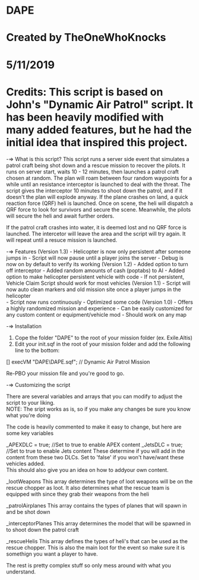 # DAPE
# Created by TheOneWhoKnocks
#
# 5/11/2019
#
# Credits: This script is based on John's "Dynamic Air Patrol" script.  It has been heavily modified with many added features, but he had the initial idea that inspired this project.

-=> What is this script?
This script runs a server side event that simulates a patrol craft being shot down and a rescue mission to recover the pilots.  It runs on server start, waits 10 - 12  minutes,
then launches a patrol craft chosen at random.  The plan will roam between four random waypoints for a while until an resistance interceptor is launched to deal with the threat.
The script gives the interceptor 10 minutes to shoot down the patrol, and if it doesn't the plan will explode anyway.  If the plane crashes on land, a quick reaction force (QRF)
heli is launched.  Once on scene, the heli will dispatch a QRF force to look for survivors and secure the scene.  Meanwhile, the pilots will secure the heli and await further orders.

If the patrol craft crashes into water, it is deemed lost and no QRF force is launched.  The intercetor will leave the area and the script will try again.  It will repeat until 
a resuce mission is launched.

-=> Features
	(Version 1.3)
	- Helicopter is now only persistent after someone jumps in
	- Script will now pause until a player joins the server
	- Debug is now on by default to verify its working
    (Version 1.2)
    - Added option to turn off interceptor
    - Added random amounts of cash (poptabs) to AI
    - Added option to make helicopter persistent vehicle with code
    - If not persistent, Vehicle Claim Script should work for most vehicles
    (Version 1.1)
    - Script will now auto clean markers and old mission site once a player jumps in the helicopter    
	- Script now runs continuously
	- Optimized some code
    (Version 1.0)
    - Offers a highly randomized mission and experience
    - Can be easily customized for any custom content or equipment/vehicle mod
    - Should work on any map

-=> Installation

1. Cope the folder "DAPE" to the root of your mission folder (ex. Exile.Altis)
2. Edit your init.sqf in the root of your mission folder and add the following line to the bottom:

[] execVM "DAPE\DAPE.sqf";   // Dynamic Air Patrol Mission

Re-PBO your mission file and you're good to go.

-=> Customizing the script

There are several variables and arrays that you can modify to adjust the script to your liking.  
NOTE: The sript works as is, so if you make any changes be sure you know what you're doing

The code is heavily commented to make it easy to change, but here are some key variables

_APEXDLC = true; //Set to true to enable APEX content
_JetsDLC = true; //Set to true to enable Jets content
These determine if you will add in the content from these two DLCs.  Set to 'false' if you won't have/want these vehicles added.  
This should also give you an idea on how to addyour own content.


_lootWeapons
This array determines the type of loot weapons will be on the rescue chopper as loot.  It also determines what the rescue team is equipped with since they grab their weapons from the heli


_patrolAirplanes
This array contains the types of planes that will spawn in and be shot down


_interceptorPlanes
This array determines the model that will be spawned in to shoot down the patrol craft


_rescueHelis
This array defines the types of heli's that can be used as the rescue chopper.  This is also the main loot for the event so make sure it is somethign you want a player to have.


The rest is pretty complex stuff so only mess around with what you understand. 


